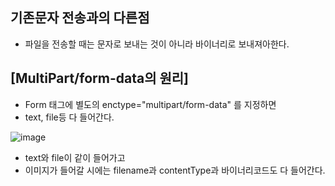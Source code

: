 ## 기존문자 전송과의 다른점

- 파일을 전송할 때는 문자로 보내는 것이 아니라 바이너리로 보내져아한다.

## [MultiPart/form-data의 원리]

-  Form 태그에 별도의 enctype="multipart/form-data" 를 지정하면
-  text, file등 다 들어간다.

![image](https://user-images.githubusercontent.com/108928206/199645407-c65e480f-6027-4b26-87a7-f48c0f257a12.png)

- text와 file이 같이 들어가고 
- 이미지가 들어갈 시에는 filename과 contentType과 바이너리코드도 다 들어간다.

